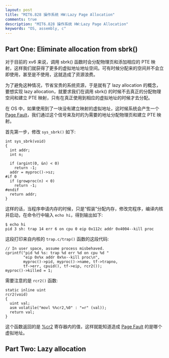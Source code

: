 ```yaml
---
layout: post
title: "MIT6.828 操作系统 HW:Lazy Page Allocation"
comments: true
description: "MIT6.828 操作系统 HW:Lazy Page Allocation"
keywords: "OS, assembly, c"
---
```


## Part One: Eliminate allocation from sbrk()

对于目前的 xv6 来说，调用 sbrk() 函数时会分配物理页和添加相应的 PTE 映射，这样我们就获得了更多的虚拟地址地址空间。可有时候分配来的空间并不会立即使用，甚至是不使用，这就造成了资源浪费。

为了避免这种情况，节省宝贵的系统资源，于是就有了 lazy allocation 的概念，要想实现 lazy allocation，就要求我们在调用 sbrk() 的时候不去真正的分配物理空间和建立 PTE 映射，只有在真正使用到相应的虚拟地址的时候才去分配。

在 OS 中，如果使用到了一块没有建立映射的虚拟地址，这时候系统会产生一个 [Page Fault](https://en.wikipedia.org/wiki/Page_fault)，我们通过这个信号来及时的为需要的地址分配物理页和建立 PTE 映射。

首先第一步，修改 `sys_sbrk()` 如下:

```
int sys_sbrk(void)
{
  int addr;
  int n;

  if (argint(0, &n) < 0)
    return -1;
  addr = myproc()->sz;
#if 0
  if (growproc(n) < 0)
    return -1;
#endif
  return addr;
}
```

这样的话，当程序申请内存的时候，只是“假装”分配内存，修改完程序，编译内核并启动，在命令行中输入 `echo hi`，得到输出如下:

```
$ echo hi
pid 3 sh: trap 14 err 6 on cpu 0 eip 0x112c addr 0x4004--kill proc
```

这段打印来自内核的 `trap.c/trap()` 函数的这段代码:

```
// In user space, assume process misbehaved.
cprintf("pid %d %s: trap %d err %d on cpu %d "
        "eip 0x%x addr 0x%x--kill proc\n",
        myproc()->pid, myproc()->name, tf->trapno,
        tf->err, cpuid(), tf->eip, rcr2());
myproc()->killed = 1;
```

需要注意的是 `rcr2()` 函数:

```
static inline uint
rcr2(void)
{
  uint val;
  asm volatile("movl %%cr2,%0" : "=r" (val));
  return val;
}
```

这个函数返回的是 [%cr2](https://en.wikipedia.org/wiki/Control_register#CR2) 寄存器内的值，这样就能知道造成 [Page Fault](https://en.wikipedia.org/wiki/Page_fault) 的是哪个虚拟地址。



## Part Two: Lazy allocation